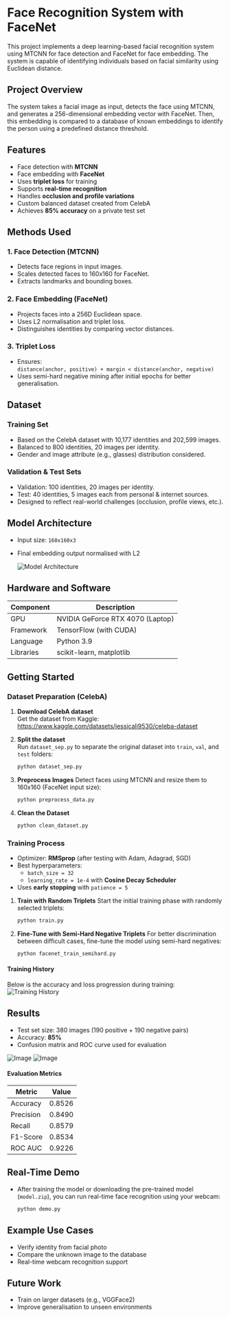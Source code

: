 # Face Recognition System with FaceNet 

This project implements a deep learning-based facial recognition system using MTCNN for face detection and FaceNet for face embedding. The system is capable of identifying individuals based on facial similarity using Euclidean distance.

## Project Overview

The system takes a facial image as input, detects the face using MTCNN, and generates a 256-dimensional embedding vector with FaceNet. Then, this embedding is compared to a database of known embeddings to identify the person using a predefined distance threshold.

## Features

- Face detection with **MTCNN**
- Face embedding with **FaceNet**
- Uses **triplet loss** for training
- Supports **real-time recognition**
- Handles **occlusion and profile variations**
- Custom balanced dataset created from CelebA
- Achieves **85% accuracy** on a private test set

## Methods Used

### 1. **Face Detection (MTCNN)**
- Detects face regions in input images.
- Scales detected faces to 160x160 for FaceNet.
- Extracts landmarks and bounding boxes.

### 2. **Face Embedding (FaceNet)**
- Projects faces into a 256D Euclidean space.
- Uses L2 normalisation and triplet loss.
- Distinguishes identities by comparing vector distances.

### 3. **Triplet Loss**
- Ensures:  
  `distance(anchor, positive) + margin < distance(anchor, negative)`
- Uses semi-hard negative mining after initial epochs for better generalisation.

## Dataset

### Training Set
- Based on the CelebA dataset with 10,177 identities and 202,599 images.
- Balanced to 800 identities, 20 images per identity.
- Gender and image attribute (e.g., glasses) distribution considered.

### Validation & Test Sets
- Validation: 100 identities, 20 images per identity.
- Test: 40 identities, 5 images each from personal & internet sources.
- Designed to reflect real-world challenges (occlusion, profile views, etc.).

## Model Architecture

- Input size: `160x160x3`
- Final embedding output normalised with L2

  ![Model Architecture](https://github.com/user-attachments/assets/3bee58c4-ea25-451b-b35c-41bdd839c599)


## Hardware and Software

| Component      | Description                   |
|----------------|-------------------------------|
| GPU            | NVIDIA GeForce RTX 4070 (Laptop) |
| Framework      | TensorFlow (with CUDA)         |
| Language       | Python 3.9                     |
| Libraries      | scikit-learn, matplotlib       |


## Getting Started

### Dataset Preparation (CelebA)

1. **Download CelebA dataset**  
   Get the dataset from Kaggle:  
    https://www.kaggle.com/datasets/jessicali9530/celeba-dataset

2. **Split the dataset**  
   Run `dataset_sep.py` to separate the original dataset into `train`, `val`, and `test` folders:
   ```bash
   python dataset_sep.py

3. **Preprocess Images**
   Detect faces using MTCNN and resize them to 160x160 (FaceNet input size):
   ```bash
   python preprocess_data.py
   
4. **Clean the Dataset**
   ```bash
   python clean_dataset.py


### Training Process

- Optimizer: **RMSprop** (after testing with Adam, Adagrad, SGD)
- Best hyperparameters:  
  - `batch_size = 32`  
  - `learning_rate = 1e-4` with **Cosine Decay Scheduler**
- Uses **early stopping** with `patience = 5`
  
1. **Train with Random Triplets**
   Start the initial training phase with randomly selected triplets:
   ```bash
   python train.py

2. **Fine-Tune with Semi-Hard Negative Triplets**
   For better discrimination between difficult cases, fine-tune the model using semi-hard negatives:
   ```bash
   python facenet_train_semihard.py

  #### Training History
  Below is the accuracy and loss progression during training:
  ![Training History](https://github.com/user-attachments/assets/dd007481-ea81-4e69-be98-8b1c6624c53d)

## Results

- Test set size: 380 images (190 positive + 190 negative pairs)
- Accuracy: **85%**
- Confusion matrix and ROC curve used for evaluation
  
![Image](https://github.com/user-attachments/assets/a659a7a3-827a-4631-8a3e-adebc517cff4)
![Image](https://github.com/user-attachments/assets/0b1a0230-d0df-48fb-98a1-2dda06522a48)
#### Evaluation Metrics

| Metric     | Value   |
|------------|---------|
| Accuracy   | 0.8526  |
| Precision  | 0.8490  |
| Recall     | 0.8579  |
| F1-Score   | 0.8534  |
| ROC AUC    | 0.9226  |

## Real-Time Demo
- After training the model or downloading the pre-trained model (`model.zip`), you can run real-time face recognition using your webcam:
  ```bash
  python demo.py

## Example Use Cases

- Verify identity from facial photo
- Compare the unknown image to the database
- Real-time webcam recognition support

## Future Work

- Train on larger datasets (e.g., VGGFace2)
- Improve generalisation to unseen environments










   

